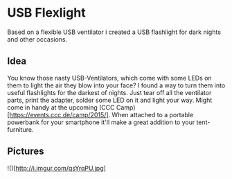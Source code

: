# USB Flexlight

Based on a flexible USB ventilator i created a USB flashlight for dark nights and other occasions.

## Idea

You know those nasty USB-Ventilators, which come with some LEDs on them to light the air they blow into your face? I found a way to turn them into useful flashlights for the darkest of nights. Just tear off all the ventilator parts, print the adapter, solder some LED on it and light your way. Might come in handy at the upcoming (CCC Camp)[https://events.ccc.de/camp/2015/]. When attached to a portable powerbank for your smartphone it'll make a great addition to your tent-furniture.

## Pictures

!()[http://i.imgur.com/qsYrqPU.jpg]
